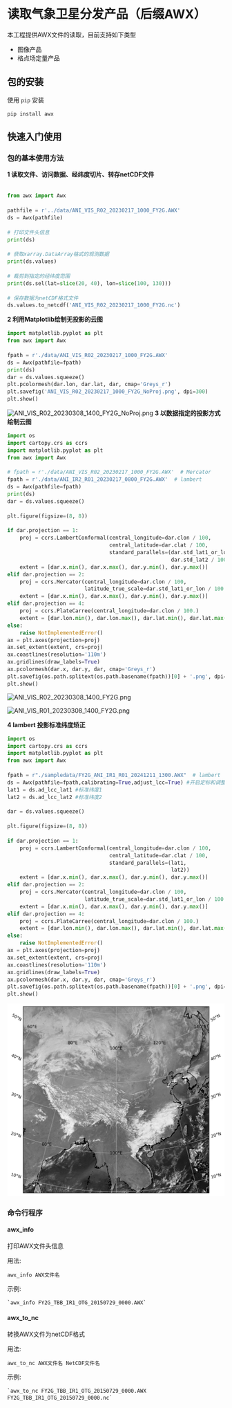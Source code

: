 # 读取气象卫星分发产品（后缀AWX）

本工程提供AWX文件的读取，目前支持如下类型

- 图像产品
- 格点场定量产品

## 包的安装

使用 `pip` 安装

```shell
pip install awx
```


## 快速入门使用

### 包的基本使用方法

**1 读取文件、访问数据、经纬度切片、转存netCDF文件**

```python

from awx import Awx

pathfile = r'../data/ANI_VIS_R02_20230217_1000_FY2G.AWX'
ds = Awx(pathfile)

# 打印文件头信息
print(ds)

# 获取xarray.DataArray格式的观测数据
print(ds.values)

# 裁剪到指定的经纬度范围
print(ds.sel(lat=slice(20, 40), lon=slice(100, 130)))

# 保存数据为netCDF格式文件
ds.values.to_netcdf('ANI_VIS_R02_20230217_1000_FY2G.nc')
```

**2 利用Matplotlib绘制无投影的云图**

```python
import matplotlib.pyplot as plt
from awx import Awx

fpath = r'./data/ANI_VIS_R02_20230217_1000_FY2G.AWX'
ds = Awx(pathfile=fpath)
print(ds)
dar = ds.values.squeeze()
plt.pcolormesh(dar.lon, dar.lat, dar, cmap='Greys_r')
plt.savefig('ANI_VIS_R02_20230217_1000_FY2G_NoProj.png', dpi=300)
plt.show()
```

![ANI_VIS_R02_20230308_1400_FY2G_NoProj.png](https://raw.githubusercontent.com/wqshen/awxreader/master/doc/ANI_VIS_R02_20230308_1400_FY2G_NoProj.png)
**3 以数据指定的投影方式绘制云图**

```python
import os
import cartopy.crs as ccrs
import matplotlib.pyplot as plt
from awx import Awx

# fpath = r'./data/ANI_VIS_R02_20230217_1000_FY2G.AWX'  # Mercator
fpath = r'./data/ANI_IR2_R01_20230217_0800_FY2G.AWX'  # lambert
ds = Awx(pathfile=fpath)
print(ds)
dar = ds.values.squeeze()

plt.figure(figsize=(8, 8))

if dar.projection == 1:
    proj = ccrs.LambertConformal(central_longitude=dar.clon / 100,
                                 central_latitude=dar.clat / 100,
                                 standard_parallels=(dar.std_lat1_or_lon / 100.,
                                                     dar.std_lat2 / 100.))
    extent = [dar.x.min(), dar.x.max(), dar.y.min(), dar.y.max()]
elif dar.projection == 2:
    proj = ccrs.Mercator(central_longitude=dar.clon / 100,
                         latitude_true_scale=dar.std_lat1_or_lon / 100.)
    extent = [dar.x.min(), dar.x.max(), dar.y.min(), dar.y.max()]
elif dar.projection == 4:
    proj = ccrs.PlateCarree(central_longitude=dar.clon / 100.)
    extent = [dar.lon.min(), dar.lon.max(), dar.lat.min(), dar.lat.max()]
else:
    raise NotImplementedError()
ax = plt.axes(projection=proj)
ax.set_extent(extent, crs=proj)
ax.coastlines(resolution='110m')
ax.gridlines(draw_labels=True)
ax.pcolormesh(dar.x, dar.y, dar, cmap='Greys_r')
plt.savefig(os.path.splitext(os.path.basename(fpath))[0] + '.png', dpi=300, bbox_inches='tight')
plt.show()

```

![ANI_VIS_R02_20230308_1400_FY2G.png](https://raw.githubusercontent.com/wqshen/awxreader/master/doc/ANI_VIS_R02_20230308_1400_FY2G.png)

![ANI_VIS_R01_20230308_1400_FY2G.png](https://raw.githubusercontent.com/wqshen/awxreader/master/doc/ANI_VIS_R01_20230308_1400_FY2G.png)

**4 lambert 投影标准纬度矫正**
```python
import os
import cartopy.crs as ccrs
import matplotlib.pyplot as plt
from awx import Awx

fpath = r"./sampledata/FY2G_ANI_IR1_R01_20241211_1300.AWX"  # lambert
ds = Awx(pathfile=fpath,calibrating=True,adjust_lcc=True) #开启定标和调整LCC投影纬度矫正
lat1 = ds.ad_lcc_lat1 #标准纬度1
lat2 = ds.ad_lcc_lat2 #标准纬度2

dar = ds.values.squeeze()

plt.figure(figsize=(8, 8))

if dar.projection == 1:
    proj = ccrs.LambertConformal(central_longitude=dar.clon / 100,
                                 central_latitude=dar.clat / 100,
                                 standard_parallels=(lat1,
                                                     lat2))
    extent = [dar.x.min(), dar.x.max(), dar.y.min(), dar.y.max()]
elif dar.projection == 2:
    proj = ccrs.Mercator(central_longitude=dar.clon / 100,
                         latitude_true_scale=dar.std_lat1_or_lon / 100.)
    extent = [dar.x.min(), dar.x.max(), dar.y.min(), dar.y.max()]
elif dar.projection == 4:
    proj = ccrs.PlateCarree(central_longitude=dar.clon / 100.)
    extent = [dar.lon.min(), dar.lon.max(), dar.lat.min(), dar.lat.max()]
else:
    raise NotImplementedError()
ax = plt.axes(projection=proj)
ax.set_extent(extent, crs=proj)
ax.coastlines(resolution='110m')
ax.gridlines(draw_labels=True)
ax.pcolormesh(dar.x, dar.y, dar, cmap='Greys_r')
plt.savefig(os.path.splitext(os.path.basename(fpath))[0] + '.png', dpi=300, bbox_inches='tight')
plt.show()

```
![ANI_VIS_R01_20230308_1400_FY2G_adj.png](https://github.com/sxcgc/AwxReader/blob/tryadj/doc/ANI_VIS_R01_20230308_1400_FY2G_adj.png)


### 命令行程序

#### awx_info

打印AWX文件头信息

用法:
    
    awx_info AWX文件名

示例:

    `awx_info FY2G_TBB_IR1_OTG_20150729_0000.AWX`

#### awx_to_nc

转换AWX文件为netCDF格式

用法:

    awx_to_nc AWX文件名 NetCDF文件名

示例:

    `awx_to_nc FY2G_TBB_IR1_OTG_20150729_0000.AWX FY2G_TBB_IR1_OTG_20150729_0000.nc`

